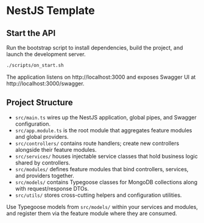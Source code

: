 
# NestJS Template

## Start the API
Run the bootstrap script to install dependencies, build the project, and launch the development server.
```bash
./scripts/on_start.sh
```

The application listens on http://localhost:3000 and exposes Swagger UI at http://localhost:3000/swagger.

## Project Structure
- `src/main.ts` wires up the NestJS application, global pipes, and Swagger configuration.
- `src/app.module.ts` is the root module that aggregates feature modules and global providers.
- `src/controllers/` contains route handlers; create new controllers alongside their feature modules.
- `src/services/` houses injectable service classes that hold business logic shared by controllers.
- `src/modules/` defines feature modules that bind controllers, services, and providers together.
- `src/models/` contains Typegoose classes for MongoDB collections along with request/response DTOs.
- `src/utils/` stores cross-cutting helpers and configuration utilities.

Use Typegoose models from `src/models/` within your services and modules, and register them via the feature module where they are consumed.
